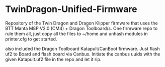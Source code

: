 # TwinDragon-Unified-Firmware
Repository of the Twin Dragon and Dragon Klipper firmware that uses the BTT Manta M8P V2.0 (CM4) + Dragon Toolboard/s. 
One firmware repo to rule them all, just copy all the files to ~/home and unhash modules in printer.cfg to get started.

also included the Dragon Toolboard Katapult/CanBoot firmware. Just flash uf2 to Board and flash board via Canbus.
Initiate the canbus uuids with the given Katapult.uf2 file in the repo and let it rip.
